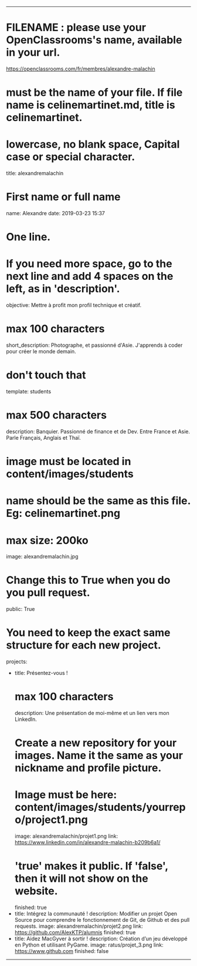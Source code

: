 ---

# FILENAME : please use your OpenClassrooms's name, available in your url.
https://openclassrooms.com/fr/membres/alexandre-malachin
# must be the name of your file. If file name is celinemartinet.md, title is celinemartinet.
# lowercase, no blank space, Capital case or special character.
title: alexandremalachin

# First name or full name
name: Alexandre
date: 2019-03-23 15:37

# One line.
# If you need more space, go to the next line and add 4 spaces on the left, as in 'description'.
objective: Mettre à profit mon profil technique et créatif.

# max 100 characters
short_description: Photographe, et passionné d'Asie. J'apprends à coder pour créer le monde demain.

# don't touch that
template: students

# max 500 characters
description:
    Banquier. Passionné de finance et de Dev. Entre France et Asie. 
    Parle Français, Anglais et Thaï.

# image must be located in content/images/students
# name should be the same as this file. Eg: celinemartinet.png
# max size: 200ko
image: alexandremalachin.jpg

# Change this to True when you do you pull request.
public: True

# You need to keep the exact same structure for each new project.
projects:
  - title: Présentez-vous !
    # max 100 characters
    description: Une présentation de moi-même et un lien vers mon LinkedIn.
    # Create a new repository for your images. Name it the same as your nickname and profile picture.
    # Image must be here: content/images/students/yourrepo/project1.png
    image: alexandremalachin/projet1.png
    link: https://www.linkedin.com/in/alexandre-malachin-b209b6a1/
    # 'true' makes it public. If 'false', then it will not show on the website.
    finished: true
  - title: Intégrez la communauté !
    description: Modifier un projet Open Source pour comprendre le fonctionnement de Git, de Github et des pull requests.
    image: alexandremalachin/projet2.png
    link: https://github.com/AlexKTP/alumnis
    finished: true
  - title: Aidez MacGyver à sortir !
    description: Création d’un jeu développé en Python et utilisant PyGame.
    image: ratus/projet_3.png
    link: https://www.github.com
    finished: false
---